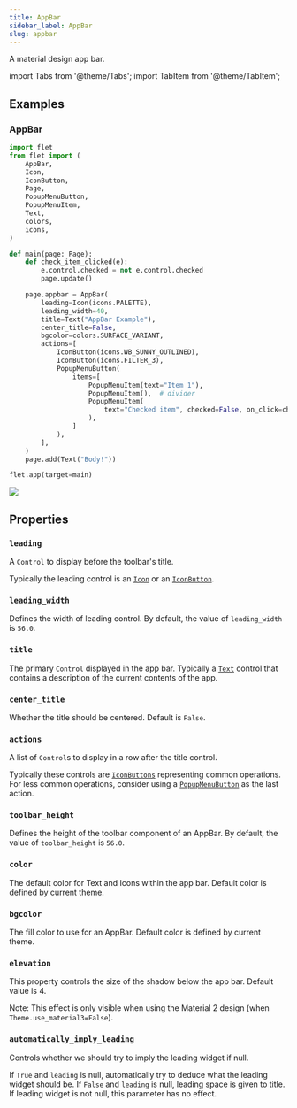 ```yaml
---
title: AppBar
sidebar_label: AppBar
slug: appbar
---
```


A material design app bar.

import Tabs from '@theme/Tabs';
import TabItem from '@theme/TabItem';

## Examples

### AppBar

<Tabs groupId="language">
  <TabItem value="python" label="Python" default>

```python
import flet
from flet import (
    AppBar,
    Icon,
    IconButton,
    Page,
    PopupMenuButton,
    PopupMenuItem,
    Text,
    colors,
    icons,
)

def main(page: Page):
    def check_item_clicked(e):
        e.control.checked = not e.control.checked
        page.update()

    page.appbar = AppBar(
        leading=Icon(icons.PALETTE),
        leading_width=40,
        title=Text("AppBar Example"),
        center_title=False,
        bgcolor=colors.SURFACE_VARIANT,
        actions=[
            IconButton(icons.WB_SUNNY_OUTLINED),
            IconButton(icons.FILTER_3),
            PopupMenuButton(
                items=[
                    PopupMenuItem(text="Item 1"),
                    PopupMenuItem(),  # divider
                    PopupMenuItem(
                        text="Checked item", checked=False, on_click=check_item_clicked
                    ),
                ]
            ),
        ],
    )
    page.add(Text("Body!"))

flet.app(target=main)
```
  </TabItem>
</Tabs>

<img src="/img/docs/controls/app-bar/app-bar.gif" className="screenshot-40"/>

## Properties

### `leading`

A `Control` to display before the toolbar's title.

Typically the leading control is an [`Icon`](icon) or an [`IconButton`](iconbutton).

### `leading_width`

Defines the width of leading control. By default, the value of `leading_width` is `56.0`.

### `title`

The primary `Control` displayed in the app bar. Typically a [`Text`](text) control that contains a description of the current contents of the app.

### `center_title`

Whether the title should be centered. Default is `False`.

### `actions`

A list of `Control`s to display in a row after the title control.

Typically these controls are [`IconButtons`](iconbutton) representing common operations. For less common operations, consider using a [`PopupMenuButton`](popupmenubutton) as the last action.

### `toolbar_height`

Defines the height of the toolbar component of an AppBar. By default, the value of `toolbar_height` is `56.0`.

### `color`

The default color for Text and Icons within the app bar. Default color is defined by current theme.

### `bgcolor`

The fill color to use for an AppBar. Default color is defined by current theme.

### `elevation`

This property controls the size of the shadow below the app bar. Default value is 4.

Note: This effect is only visible when using the Material 2 design (when `Theme.use_material3=False`).

### `automatically_imply_leading`

Controls whether we should try to imply the leading widget if null.

If `True` and `leading` is null, automatically try to deduce what the leading widget should be. If `False` and `leading` is null, leading space is given to title. If leading widget is not null, this parameter has no effect.
